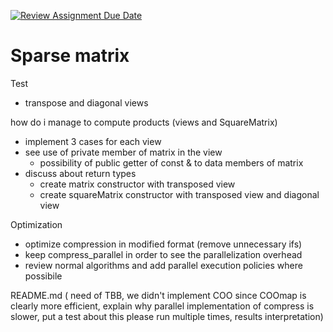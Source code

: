 [![Review Assignment Due Date](https://classroom.github.com/assets/deadline-readme-button-22041afd0340ce965d47ae6ef1cefeee28c7c493a6346c4f15d667ab976d596c.svg)](https://classroom.github.com/a/HlQKP7Zu)

# Sparse matrix 

Test
- transpose and diagonal views

how do i manage to compute products (views and SquareMatrix)
- implement 3 cases for each view
- see use of private member of matrix in the view
    - possibility of public getter of const & to data members of matrix
- discuss about return types
    - create matrix constructor with transposed view
    - create squareMatrix constructor with transposed view and diagonal view

Optimization
- optimize compression in modified format (remove unnecessary ifs)
- keep compress_parallel in order to see the parallelization overhead
- review normal algorithms and add parallel execution policies where possibile
  
README.md (
    need of TBB, 
    we didn't implement COO since COOmap is clearly more efficient, 
    explain why parallel implementation of compress is slower, put a test about this
    please run multiple times,
    results interpretation)